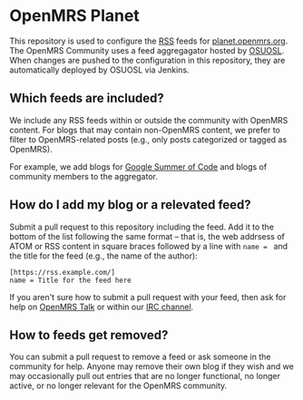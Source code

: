 OpenMRS Planet
==============

This repository is used to configure the [RSS](https://en.wikipedia.org/wiki/RSS) feeds for 
[planet.openmrs.org](http://planet.openmrs.org/). The OpenMRS Community uses a feed aggregagator 
hosted by [OSUOSL](https://osuosl.org/). When changes are pushed to the configuration in this
repository, they are automatically deployed by OSUOSL via Jenkins.

## Which feeds are included?

We include any RSS feeds within or outside the community with OpenMRS content. For blogs that may contain 
non-OpenMRS content, we prefer to filter to OpenMRS-related posts (e.g., only posts categorized or tagged 
as OpenMRS).

For example, we add blogs for [Google Summer of Code](https://summerofcode.withgoogle.com/) and blogs of 
community members to the aggregator.

## How do I add my blog or a relevated feed?

Submit a pull request to this repository including the feed. Add it to the bottom of the list following 
the same format – that is, the web addrsess of ATOM or RSS content in square braces followed by a line 
with `name = ` and the title for the feed (e.g., the name of the author):

```
[https://rss.example.com/]
name = Title for the feed here
```

If you aren't sure how to submit a pull request with your feed, then ask for help on 
[OpenMRS Talk](https://talk.openmrs.org) or within our [IRC channel](https://om.rs/irc).

## How to feeds get removed?

You can submit a pull request to remove a feed or ask someone in the community for help. Anyone may 
remove their own blog if they wish and we may occasionally pull out entries that are no longer functional, 
no longer active, or no longer relevant for the OpenMRS community.
